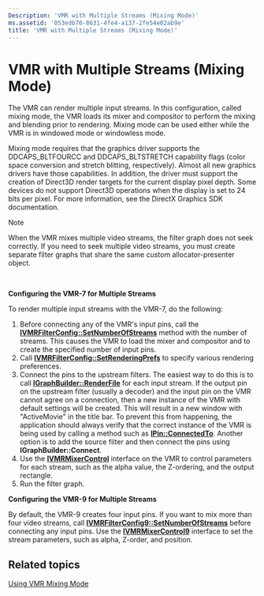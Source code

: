 ```yaml
---
Description: 'VMR with Multiple Streams (Mixing Mode)'
ms.assetid: '053edb70-8631-4fe4-a137-2fe54e02ab9e'
title: 'VMR with Multiple Streams (Mixing Mode)'
---
```


# VMR with Multiple Streams (Mixing Mode)

The VMR can render multiple input streams. In this configuration, called mixing mode, the VMR loads its mixer and compositor to perform the mixing and blending prior to rendering. Mixing mode can be used either while the VMR is in windowed mode or windowless mode.

Mixing mode requires that the graphics driver supports the DDCAPS\_BLTFOURCC and DDCAPS\_BLTSTRETCH capability flags (color space conversion and stretch blitting, respectively). Almost all new graphics drivers have those capabilities. In addition, the driver must support the creation of Direct3D render targets for the current display pixel depth. Some devices do not support Direct3D operations when the display is set to 24 bits per pixel. For more information, see the DirectX Graphics SDK documentation.

> [!Note]  
> When the VMR mixes multiple video streams, the filter graph does not seek correctly. If you need to seek multiple video streams, you must create separate filter graphs that share the same custom allocator-presenter object.

 

**Configuring the VMR-7 for Multiple Streams**

To render multiple input streams with the VMR-7, do the following:

1.  Before connecting any of the VMR's input pins, call the [**IVMRFilterConfig::SetNumberOfStreams**](ivmrfilterconfig-setnumberofstreams.md) method with the number of streams. This causes the VMR to load the mixer and compositor and to create the specified number of input pins.
2.  Call [**IVMRFilterConfig::SetRenderingPrefs**](ivmrfilterconfig-setrenderingprefs.md) to specify various rendering preferences.
3.  Connect the pins to the upstream filters. The easiest way to do this is to call [**IGraphBuilder::RenderFile**](igraphbuilder-renderfile.md) for each input stream. If the output pin on the upstream filter (usually a decoder) and the input pin on the VMR cannot agree on a connection, then a new instance of the VMR with default settings will be created. This will result in a new window with "ActiveMovie" in the title bar. To prevent this from happening, the application should always verify that the correct instance of the VMR is being used by calling a method such as [**IPin::ConnectedTo**](ipin-connectedto.md). Another option is to add the source filter and then connect the pins using **IGraphBuilder::Connect**.
4.  Use the [**IVMRMixerControl**](ivmrmixercontrol.md) interface on the VMR to control parameters for each stream, such as the alpha value, the Z-ordering, and the output rectangle.
5.  Run the filter graph.

**Configuring the VMR-9 for Multiple Streams**

By default, the VMR-9 creates four input pins. If you want to mix more than four video streams, call [**IVMRFilterConfig9::SetNumberOfStreams**](ivmrfilterconfig9-setnumberofstreams.md) before connecting any input pins. Use the [**IVMRMixerControl9**](ivmrmixercontrol9.md) interface to set the stream parameters, such as alpha, Z-order, and position.

## Related topics

<dl> <dt>

[Using VMR Mixing Mode](using-vmr-mixing-mode.md)
</dt> </dl>

 

 



